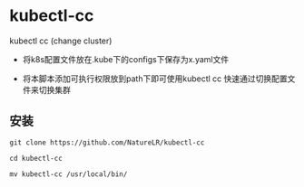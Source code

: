 # kubectl-cc

kubectl cc (change cluster)

- 将k8s配置文件放在.kube下的configs下保存为x.yaml文件

- 将本脚本添加可执行权限放到path下即可使用kubectl cc 快速通过切换配置文件来切换集群

## 安装

```shell
git clone https://github.com/NatureLR/kubectl-cc

cd kubectl-cc

mv kubectl-cc /usr/local/bin/
```
